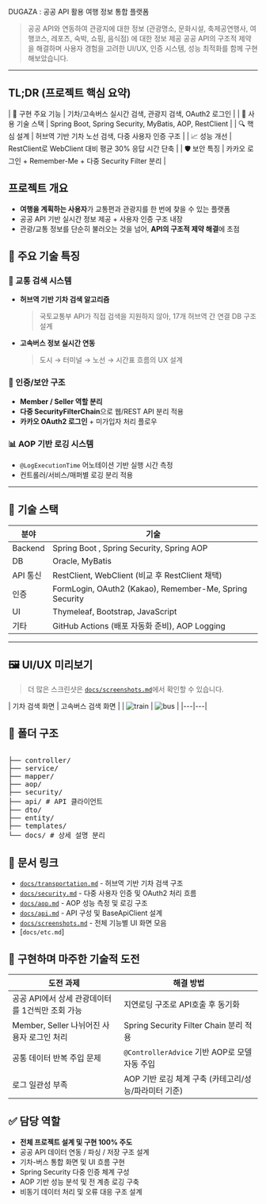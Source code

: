 DUGAZA : 공공 API 활용 여행 정보 통합 플랫폼

> 공공 API와 연동하여 관광지에 대한 정보 (관광명소, 문화시설, 축제공연행사, 여행코스, 레포츠, 숙박, 쇼핑, 음식점) 에 대한 정보 제공
> 공공 API의 구조적 제약을 해결하며 사용자 경험을 고려한 UI/UX, 인증 시스템, 성능 최적화를  함께 구현해보았습니다.
 
---

## TL;DR (프로젝트 핵심 요약)
| 🧭 구현 주요 기능 | 기차/고속버스 실시간 검색, 관광지 검색, OAuth2 로그인 |
| 🔧 사용 기술 스택 | Spring Boot, Spring Security, MyBatis, AOP, RestClient |
| 🔍 핵심 설계 | 허브역 기반 기차 노선 검색, 다중 사용자 인증 구조 |
| 📈 성능 개선 | RestClient로 WebClient 대비 평균 30% 응답 시간 단축 |
| 🛡️ 보안 특징 | 카카오 로그인 + Remember-Me + 다중 Security Filter 분리 |


## 프로젝트 개요
- **여행을 계획하는 사용자**가 교통편과 관광지를 한 번에 찾을 수 있는 플랫폼
- 공공 API 기반 실시간 정보 제공 + 사용자 인증 구조 내장
- 관광/교통 정보를 단순히 불러오는 것을 넘어, **API의 구조적 제약 해결**에 초점


## 🧠 주요 기술 특징

### 🧭 교통 검색 시스템
- **허브역 기반 기차 검색 알고리즘**
  > 국토교통부 API가 직접 검색을 지원하지 않아, 17개 허브역 간 연결 DB 구조 설계
- **고속버스 정보 실시간 연동**
  > 도시 → 터미널 → 노선 → 시간표 흐름의 UX 설계

### 🔐 인증/보안 구조
- **Member / Seller 역할 분리**
- **다중 SecurityFilterChain**으로 웹/REST API 분리 적용
- **카카오 OAuth2 로그인** + 미가입자 처리 플로우

### 📊 AOP 기반 로깅 시스템
- `@LogExecutionTime` 어노테이션 기반 실행 시간 측정
- 컨트롤러/서비스/매퍼별 로깅 분리 적용

---


## 🧪 기술 스택

| 분야 | 기술                                                      |
|------|---------------------------------------------------------|
| Backend | Spring Boot , Spring Security, Spring AOP               |
| DB | Oracle, MyBatis                                         |
| API 통신 | RestClient, WebClient (비교 후 RestClient 채택)              |
| 인증 | FormLogin, OAuth2 (Kakao), Remember-Me, Spring Security |
| UI | Thymeleaf, Bootstrap, JavaScript                        |
| 기타 | GitHub Actions (배포 자동화 준비), AOP Logging                 |

---


## 🖼️ UI/UX 미리보기

> 더 많은 스크린샷은 [`docs/screenshots.md`](./docs/screenshots.md)에서 확인할 수 있습니다.

| 기차 검색 화면 | 고속버스 검색 화면 |
| ![train](https://github.com/user-attachments/assets/1bd08229-431d-4482-b4fc-b1d46e4b3392) | ![bus](https://github.com/user-attachments/assets/0f8e045e-e033-4e3d-9b12-2ec53814de5a) |
|---|---|



## 🔎 폴더 구조
<pre lang="md"> 
├── controller/
├── service/
├── mapper/
├── aop/
├── security/
├── api/ # API 클라이언트
├── dto/
├── entity/
├── templates/
└── docs/ # 상세 설명 분리
</pre>


## 📎 문서 링크

- [`docs/transportation.md`](./docs/transportation.md) - 허브역 기반 기차 검색 구조
- [`docs/security.md`](./docs/security.md) - 다중 사용자 인증 및 OAuth2 처리 흐름
- [`docs/aop.md`](./docs/aop.md) - AOP 성능 측정 및 로깅 구조
- [`docs/api.md`](./docs/api.md) - API 구성 및 BaseApiClient 설계
- [`docs/screenshots.md`](./docs/screenshots.md) - 전체 기능별 UI 화면 모음
- [`docs/etc.md`]


## 💬 구현하며 마주한 기술적 도전

| 도전 과제                          | 해결 방법                                |
|--------------------------------|--------------------------------------|
| 공공 API에서 상세 관광데이터를 1건씩만 조회 가능  | 지연로딩 구조로 API호출 후 동기화                 |
| Member, Seller 나뉘어진 사용자 로그인 처리 | Spring Security Filter Chain 분리 적용   |
| 공통 데이터 반복 주입 문제                | `@ControllerAdvice` 기반 AOP로 모델 자동 주입 |
| 로그 일관성 부족                      | AOP 기반 로깅 체계 구축 (카테고리/성능/파라미터 기준)    |



## ✅ 담당 역할

- **전체 프로젝트 설계 및 구현 100% 주도**
- 공공 API 데이터 연동 / 파싱 / 저장 구조 설계
- 기차-버스 통합 화면 및 UI 흐름 구현
- Spring Security 다중 인증 체계 구성
- AOP 기반 성능 분석 및 전 계층 로깅 구축
- 비동기 데이터 처리 및 오류 대응 구조 설계
